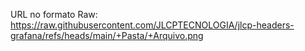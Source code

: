 URL no formato Raw:<br/>
https://raw.githubusercontent.com/JLCPTECNOLOGIA/jlcp-headers-grafana/refs/heads/main/+Pasta/+Arquivo.png
